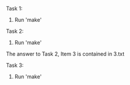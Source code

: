 Task 1:
1. Run 'make'

Task 2:

1. Run 'make'

The answer to Task 2, Item 3 is contained in 3.txt

Task 3:

1. Run 'make'